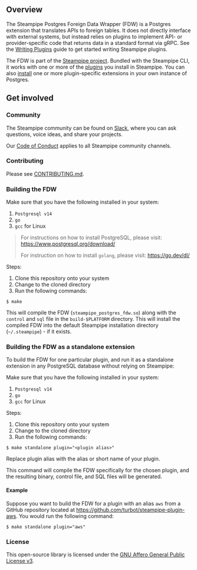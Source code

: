 ## Overview

The Steampipe Postgres Foreign Data Wrapper (FDW) is a Postgres extension that translates APIs to foreign tables. It does not directly interface with external systems, but instead relies on plugins to implement API- or provider-specific code that returns data in a standard format via gRPC. See the [Writing Plugins](https://steampipe.io/docs/develop/writing-plugins) guide to get started writing Steampipe plugins.

The FDW is part of the [Steampipe project](https://github.com/turbot/steampipe). Bundled with the Steampipe CLI, it works with one or more of the [plugins](https://hub.steampipe.io/plugins) you install in Steampipe. You can also [install](https://steampipe.io/docs/steampipe_postgres/install) one or more plugin-specific extensions in your own instance of Postgres.

## Get involved

### Community

The Steampipe community can be found on [Slack](https://steampipe.io/community/join), where you can ask questions, voice ideas, and share your projects.

Our [Code of Conduct](https://github.com/turbot/steampipe/blob/main/CODE_OF_CONDUCT.md) applies to all Steampipe community channels.

### Contributing

Please see [CONTRIBUTING.md](https://github.com/turbot/steampipe/blob/main/CONTRIBUTING.md).

### Building the FDW

Make sure that you have the following installed in your system:
1. `Postgresql v14` 
1. `go`
1. `gcc` for Linux

> For instructions on how to install PostgreSQL, please visit: https://www.postgresql.org/download/
> 
> For instruction on how to install `golang`, please visit: https://go.dev/dl/

Steps:
1. Clone this repository onto your system
1. Change to the cloned directory
1. Run the following commands:
```
$ make
```

This will compile the FDW (`steampipe_postgres_fdw.so`) along with the `control` and `sql` file in the `build-$PLATFORM` directory. This will install the compiled FDW into the default Steampipe installation directory (`~/.steampipe`) - if it exists.

### Building the FDW as a standalone extension

To build the FDW for one particular plugin, and run it as a standalone extension in any PostgreSQL database without relying on Steampipe:

Make sure that you have the following installed in your system:
1. `Postgresql v14` 
1. `go`
1. `gcc` for Linux

Steps:
1. Clone this repository onto your system
1. Change to the cloned directory
1. Run the following commands:
```
$ make standalone plugin="<plugin alias>"
```
Replace plugin alias with the alias or short name of your plugin.

This command will compile the FDW specifically for the chosen plugin, and the resulting binary, control file, and SQL files will be generated.

#### Example

Suppose you want to build the FDW for a plugin with an alias `aws` from a GitHub repository located at https://github.com/turbot/steampipe-plugin-aws. You would run the following command:
```
$ make standalone plugin="aws"
```

### License

This open-source library is licensed under the [GNU Affero General Public License v3](https://opensource.org/licenses/AGPL-3.0).

